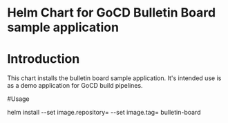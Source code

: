 # Helm Chart for GoCD Bulletin Board sample application

# Introduction

This chart installs the bulletin board sample application. It's intended use is as a demo application for GoCD build pipelines.

#Usage

helm install --set image.repository=<image name> --set image.tag=<image tag>  bulletin-board
